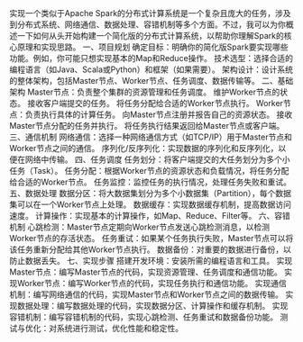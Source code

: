实现一个类似于Apache Spark的分布式计算系统是一个复杂且庞大的任务，涉及到分布式系统、网络通信、数据处理、容错机制等多个方面。不过，我可以为你概述一下如何从头开始构建一个简化版的分布式计算系统，以帮助你理解Spark的核心原理和实现思路。
一、项目规划
确定目标：明确你的简化版Spark要实现哪些功能。例如，你可能只想实现基本的Map和Reduce操作。
技术选型：选择合适的编程语言（如Java、Scala或Python）和框架（如果需要）。
架构设计：设计系统的整体架构，包括Master节点、Worker节点、任务调度、数据传输等。
二、基础架构
Master节点：负责整个集群的资源管理和任务调度。
维护Worker节点的状态。
接收客户端提交的任务。
将任务分配给合适的Worker节点执行。
Worker节点：负责执行具体的计算任务。
向Master节点注册并报告自己的资源状态。
接收Master节点分配的任务并执行。
将任务执行结果返回给Master节点或客户端。
三、通信机制
网络通信：选择一种网络通信方式（如TCP/IP）用于Master节点和Worker节点之间的通信。
序列化/反序列化：实现数据的序列化和反序列化，以便在网络中传输。
四、任务调度
任务划分：将客户端提交的大任务划分为多个小任务（Task）。
任务分配：根据Worker节点的资源状态和负载情况，将任务分配给合适的Worker节点。
任务监控：监控任务的执行情况，处理任务失败和重试。
五、数据处理
数据分区：将大数据集划分为多个小数据集（Partition），每个数据集可以在一个Worker节点上处理。
数据缓存：实现数据缓存机制，提高数据访问速度。
计算操作：实现基本的计算操作，如Map、Reduce、Filter等。
六、容错机制
心跳检测：Master节点定期向Worker节点发送心跳检测消息，以检测Worker节点的存活状态。
任务重试：如果某个任务执行失败，Master节点可以将该任务重新分配给其他Worker节点执行。
数据备份：对重要的数据进行备份，以防止数据丢失。
七、实现步骤
搭建开发环境：安装所需的编程语言和工具。
实现Master节点：编写Master节点的代码，实现资源管理、任务调度和通信功能。
实现Worker节点：编写Worker节点的代码，实现任务执行和通信功能。
实现通信机制：编写网络通信的代码，实现Master节点和Worker节点之间的数据传输。
实现数据处理：编写数据处理的代码，实现数据分区、计算操作和缓存机制。
实现容错机制：编写容错机制的代码，实现心跳检测、任务重试和数据备份功能。
测试与优化：对系统进行测试，优化性能和稳定性。

